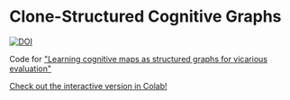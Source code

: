 # Clone-Structured Cognitive Graphs

[![DOI](https://zenodo.org/badge/344697858.svg)](https://zenodo.org/badge/latestdoi/344697858)

Code for ["Learning cognitive maps as structured graphs for vicarious evaluation"](https://www.biorxiv.org/content/10.1101/864421v4.full)

[Check out the interactive version in Colab!](https://colab.research.google.com/drive/1Mvznx8sc4OVZvpiy9VY2yeb-Df-jxKZC?usp=sharing)

